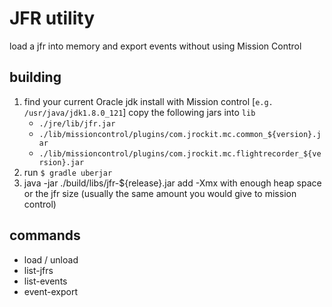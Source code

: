 # JFR utility
load a jfr into memory and export events without using Mission Control
## building
  1. find your current Oracle jdk install with Mission control [`e.g. /usr/java/jdk1.8.0_121`]
     copy the following jars into `lib`
     - `./jre/lib/jfr.jar`
     - `./lib/missioncontrol/plugins/com.jrockit.mc.common_${version}.jar`
     - `./lib/missioncontrol/plugins/com.jrockit.mc.flightrecorder_${version}.jar`
  2. run `$ gradle uberjar`
  3. java -jar ./build/libs/jfr-${release}.jar
     add -Xmx with enough heap space or the jfr size (usually the same amount you would give to mission control)

## commands
 - load / unload
 - list-jfrs
 - list-events
 - event-export
